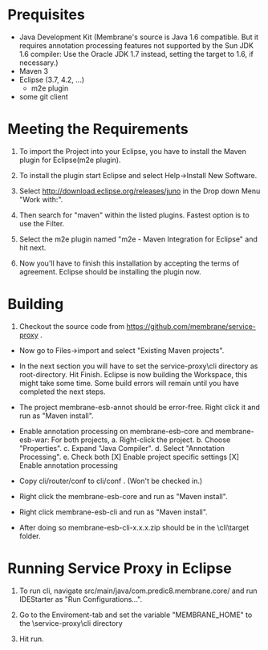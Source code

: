 Prequisites
===========
* Java Development Kit (Membrane's source is Java 1.6 compatible. But it requires annotation processing features not supported by the Sun JDK 1.6 compiler: Use the Oracle JDK 1.7 instead, setting the target to 1.6, if necessary.)
* Maven 3
* Eclipse (3.7, 4.2, ...)
	* m2e plugin
* some git client

Meeting the Requirements
========================

1. To import the Project into your Eclipse, you have to install the Maven plugin for Eclipse(m2e plugin). 

2. To install the plugin start Eclipse and select Help->Install New Software.

3. Select http://download.eclipse.org/releases/juno in the Drop down Menu "Work with:".

4. Then search for "maven" within the listed plugins. Fastest option is to use the Filter.

5. Select the m2e plugin named "m2e - Maven Integration for Eclipse" and hit next.

6. Now you'll have to finish this installation by accepting the terms of agreement. Eclipse should be installing the plugin now.


Building
========

1. Checkout the source code from https://github.com/membrane/service-proxy .

* Now go to Files->import and select "Existing Maven projects".

* In the next section you will have to set the service-proxy\cli directory as root-directory. Hit Finish. Eclipse is now building the Workspace, this might take some time. Some build errors will remain until you have completed the next steps.

* The project membrane-esb-annot should be error-free. Right click it and run as "Maven install".

* Enable annotation processing on membrane-esb-core and membrane-esb-war: For both projects,
   a. Right-click the project.
   b. Choose "Properties".
   c. Expand "Java Compiler".
   d. Select "Annotation Processing".
   e. Check both
      [X] Enable project specific settings
      [X] Enable annotation processing

* Copy cli/router/conf to cli/conf . (Won't be checked in.)

* Right click the membrane-esb-core and run as "Maven install".

* Right click membrane-esb-cli and run as "Maven install".

* After doing so membrane-esb-cli-x.x.x.zip should be in the \cli\target folder.


Running Service Proxy in Eclipse
================================

1. To run cli, navigate src/main/java/com.predic8.membrane.core/ and run IDEStarter as "Run Configurations...".

2. Go to the Enviroment-tab and set the variable "MEMBRANE_HOME" to the \service-proxy\cli directory

3. Hit run.
